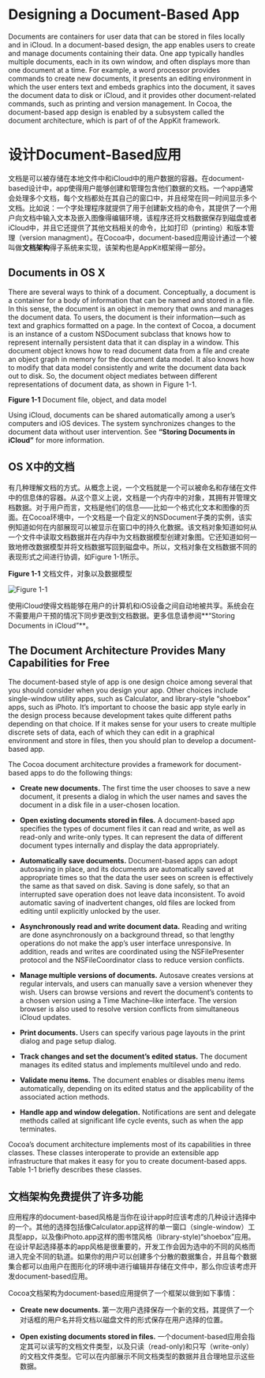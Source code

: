# Designing a Document-Based App

Documents are containers for user data that can be stored in files locally and in iCloud. In a document-based design, the app enables users to create and manage documents containing their data. One app typically handles multiple documents, each in its own window, and often displays more than one document at a time. For example, a word processor provides commands to create new documents, it presents an editing environment in which the user enters text and embeds graphics into the document, it saves the document data to disk or iCloud, and it provides other document-related commands, such as printing and version management. In Cocoa, the document-based app design is enabled by a subsystem called the document architecture, which is part of of the AppKit framework.

# 设计Document-Based应用

文档是可以被存储在本地文件中和iCloud中的用户数据的容器。在document-based设计中，app使得用户能够创建和管理包含他们数据的文档。一个app通常会处理多个文档，每个文档都处在其自己的窗口中，并且经常在同一时间显示多个文档。比如说：一个字处理程序就提供了用于创建新文档的命令，其提供了一个用户向文档中输入文本及嵌入图像得编辑环境，该程序还将文档数据保存到磁盘或者iCloud中，并且它还提供了其他文档相关的命令，比如打印（printing）和版本管理（version managment）。在Cocoa中，document-based应用设计通过一个被叫做**文档架构**得子系统来实现，该架构也是AppKit框架得一部分。

## Documents in OS X

There are several ways to think of a document. Conceptually, a document is a container for a body of information that can be named and stored in a file. In this sense, the document is an object in memory that owns and manages the document data. To users, the document is their information—such as text and graphics formatted on a page. In the context of Cocoa, a document is an instance of a custom NSDocument subclass that knows how to represent internally persistent data that it can display in a window. This document object knows how to read document data from a file and create an object graph in memory for the document data model. It also knows how to modify that data model consistently and write the document data back out to disk. So, the document object mediates between different representations of document data, as shown in Figure 1-1.

**Figure 1-1**  Document file, object, and data model

Using iCloud, documents can be shared automatically among a user’s computers and iOS devices. The system synchronizes changes to the document data without user intervention. See **“Storing Documents in iCloud”** for more information.

## OS X中的文档

有几种理解文档的方式。从概念上说，一个文档就是一个可以被命名和存储在文件中的信息体的容器。从这个意义上说，文档是一个内存中的对象，其拥有并管理文档数据。对于用户而言，文档是他们的信息——比如一个格式化文本和图像的页面。在Cocoa环境中，一个文档是一个自定义的NSDocument子类的实例，该实例知道如何在内部展现可以被显示在窗口中的持久化数据。该文档对象知道如何从一个文件中读取文档数据并在内存中为文档数据模型创建对象图。它还知道如何一致地修改数据模型并将文档数据写回到磁盘中。所以，文档对象在文档数据不同的表现形式之间进行协调，如Figure 1-1所示。

**Figure 1-1**  文档文件，对象以及数据模型

![Figure 1-1](http://i.imgbox.com/PsIRvNJm.png)

使用iCloud使得文档能够在用户的计算机和iOS设备之间自动地被共享。系统会在不需要用户干预的情况下同步更改到文档数据。更多信息请参阅**“Storing Documents in iCloud”**。

## The Document Architecture Provides Many Capabilities for Free

The document-based style of app is one design choice among several that you should consider when you design your app. Other choices include single-window utility apps, such as Calculator, and library-style “shoebox” apps, such as iPhoto. It’s important to choose the basic app style early in the design process because development takes quite different paths depending on that choice. If it makes sense for your users to create multiple discrete sets of data, each of which they can edit in a graphical environment and store in files, then you should plan to develop a document-based app.

The Cocoa document architecture provides a framework for document-based apps to do the following things:

* **Create new documents.** The first time the user chooses to save a new document, it presents a dialog in which the user names and saves the document in a disk file in a user-chosen location.

* **Open existing documents stored in files.** A document-based app specifies the types of document files it can read and write, as well as read-only and write-only types. It can represent the data of different document types internally and display the data appropriately.

* **Automatically save documents.** Document-based apps can adopt autosaving in place, and its documents are automatically saved at appropriate times so that the data the user sees on screen is effectively the same as that saved on disk. Saving is done safely, so that an interrupted save operation does not leave data inconsistent. To avoid automatic saving of inadvertent changes, old files are locked from editing until explicitly unlocked by the user.

* **Asynchronously read and write document data.** Reading and writing are done asynchronously on a background thread, so that lengthy operations do not make the app’s user interface unresponsive. In addition, reads and writes are coordinated using the NSFilePresenter protocol and the NSFileCoordinator class to reduce version conflicts.

* **Manage multiple versions of documents.** Autosave creates versions at regular intervals, and users can manually save a version whenever they wish. Users can browse versions and revert the document’s contents to a chosen version using a Time Machine–like interface. The version browser is also used to resolve version conflicts from simultaneous iCloud updates.

* **Print documents.** Users can specify various page layouts in the print dialog and page setup dialog.

* **Track changes and set the document’s edited status.** The document manages its edited status and implements multilevel undo and redo.

* **Validate menu items.** The document enables or disables menu items automatically, depending on its edited status and the applicability of the associated action methods.

* **Handle app and window delegation.** Notifications are sent and delegate methods called at significant life cycle events, such as when the app terminates.

Cocoa’s document architecture implements most of its capabilities in three classes. These classes interoperate to provide an extensible app infrastructure that makes it easy for you to create document-based apps. Table 1-1 briefly describes these classes.

## 文档架构免费提供了许多功能

应用程序的document-based风格是当你在设计app时应该考虑的几种设计选择中的一个。其他的选择包括像Calculator.app这样的单一窗口（single-window）工具型app，以及像iPhoto.app这样的图书馆风格（library-style)“shoebox”应用。在设计早起选择基本的app风格是很重要的，开发工作会因为选中的不同的风格而进入完全不同的轨道。如果你的用户可以创建多个分散的数据集合，并且每个数据集合都可以由用户在图形化的环境中进行编辑并存储在文件中，那么你应该考虑开发document-based应用。

Cocoa文档架构为document-based应用提供了一个框架以做到如下事情：

* **Create new documents.** 第一次用户选择保存一个新的文档，其提供了一个对话框的用户名并将文档以磁盘文件的形式保存在用户选择的位置。

* **Open existing documents stored in files.** 一个document-based应用会指定其可以读写的文档文件类型，以及只读（read-only)和只写（write-only）的文档文件类型。它可以在内部展示不同文档类型的数据并且合理地显示这些数据。







